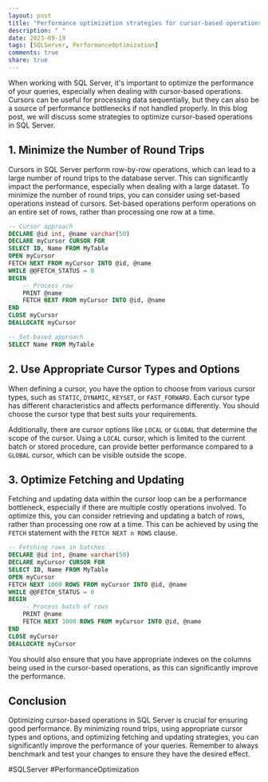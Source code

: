 ```yaml
---
layout: post
title: "Performance optimization strategies for cursor-based operations in SQL Server"
description: " "
date: 2023-09-19
tags: [SQLServer, PerformanceOptimization]
comments: true
share: true
---
```


When working with SQL Server, it's important to optimize the performance of your queries, especially when dealing with cursor-based operations. Cursors can be useful for processing data sequentially, but they can also be a source of performance bottlenecks if not handled properly. In this blog post, we will discuss some strategies to optimize cursor-based operations in SQL Server.

## 1. Minimize the Number of Round Trips

Cursors in SQL Server perform row-by-row operations, which can lead to a large number of round trips to the database server. This can significantly impact the performance, especially when dealing with a large dataset. To minimize the number of round trips, you can consider using set-based operations instead of cursors. Set-based operations perform operations on an entire set of rows, rather than processing one row at a time.

```sql
-- Cursor approach
DECLARE @id int, @name varchar(50)
DECLARE myCursor CURSOR FOR
SELECT ID, Name FROM MyTable
OPEN myCursor
FETCH NEXT FROM myCursor INTO @id, @name
WHILE @@FETCH_STATUS = 0
BEGIN
    -- Process row
    PRINT @name
    FETCH NEXT FROM myCursor INTO @id, @name
END
CLOSE myCursor
DEALLOCATE myCursor

-- Set-based approach
SELECT Name FROM MyTable
```

## 2. Use Appropriate Cursor Types and Options

When defining a cursor, you have the option to choose from various cursor types, such as `STATIC`, `DYNAMIC`, `KEYSET`, or `FAST_FORWARD`. Each cursor type has different characteristics and affects performance differently. You should choose the cursor type that best suits your requirements.

Additionally, there are cursor options like `LOCAL` or `GLOBAL` that determine the scope of the cursor. Using a `LOCAL` cursor, which is limited to the current batch or stored procedure, can provide better performance compared to a `GLOBAL` cursor, which can be visible outside the scope.

## 3. Optimize Fetching and Updating

Fetching and updating data within the cursor loop can be a performance bottleneck, especially if there are multiple costly operations involved. To optimize this, you can consider retrieving and updating a batch of rows, rather than processing one row at a time. This can be achieved by using the `FETCH` statement with the `FETCH NEXT n ROWS` clause.

```sql
-- Fetching rows in batches
DECLARE @id int, @name varchar(50)
DECLARE myCursor CURSOR FOR
SELECT ID, Name FROM MyTable
OPEN myCursor
FETCH NEXT 1000 ROWS FROM myCursor INTO @id, @name
WHILE @@FETCH_STATUS = 0
BEGIN
    -- Process batch of rows
    PRINT @name
    FETCH NEXT 1000 ROWS FROM myCursor INTO @id, @name
END
CLOSE myCursor
DEALLOCATE myCursor
```

You should also ensure that you have appropriate indexes on the columns being used in the cursor-based operations, as this can significantly improve the performance.

## Conclusion

Optimizing cursor-based operations in SQL Server is crucial for ensuring good performance. By minimizing round trips, using appropriate cursor types and options, and optimizing fetching and updating strategies, you can significantly improve the performance of your queries. Remember to always benchmark and test your changes to ensure they have the desired effect.

#SQLServer #PerformanceOptimization